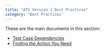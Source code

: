 ```yaml
---
title: "ATS Version 2 Best Practices"
category: "Best Practices"
---
```


These are the main documents in this section:

* [Test Case Dependencies](test-case-dependencies-2)
* [Finding the Action You Need](finding-the-action-you-need-2)
